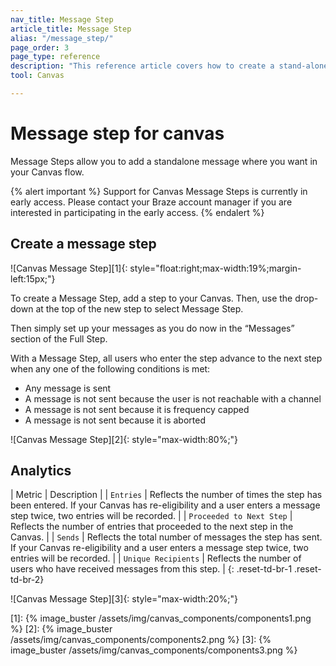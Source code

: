 ```yaml
---
nav_title: Message Step
article_title: Message Step
alias: "/message_step/"
page_order: 3
page_type: reference
description: "This reference article covers how to create a stand-alone message using the Canvas messaging step."
tool: Canvas

---
```


# Message step for canvas

Message Steps allow you to add a standalone message where you want in your Canvas flow.

{% alert important %}
Support for Canvas Message Steps is currently in early access. Please contact your Braze account manager if you are interested in participating in the early access.
{% endalert %}

## Create a message step

![Canvas Message Step][1]{: style="float:right;max-width:19%;margin-left:15px;"}

To create a Message Step, add a step to your Canvas. Then, use the drop-down at the top of the new step to select Message Step.

Then simply set up your messages as you do now in the “Messages” section of the Full Step.

With a Message Step, all users who enter the step advance to the next step when any one of the following conditions is met:
- Any message is sent
- A message is not sent because the user is not reachable with a channel
- A message is not sent because it is frequency capped
- A message is not sent because it is aborted

![Canvas Message Step][2]{: style="max-width:80%;"} 

## Analytics

| Metric | Description |
| `Entries` | Reflects the number of times the step has been entered. If your Canvas has re-eligibility and a user enters a message step twice, two entries will be recorded. |
| `Proceeded to Next Step` | Reflects the number of entries that proceeded to the next step in the Canvas. |
| `Sends` | Reflects the total number of messages the step has sent. If your Canvas re-eligibility and a user enters a message step twice, two entries will be recorded. |
| `Unique Recipients` | Reflects the number of users who have received messages from this step. |
{: .reset-td-br-1 .reset-td-br-2}

![Canvas Message Step][3]{: style="max-width:20%;"}


[1]: {% image_buster /assets/img/canvas_components/components1.png %}
[2]: {% image_buster /assets/img/canvas_components/components2.png %}
[3]: {% image_buster /assets/img/canvas_components/components3.png %}
